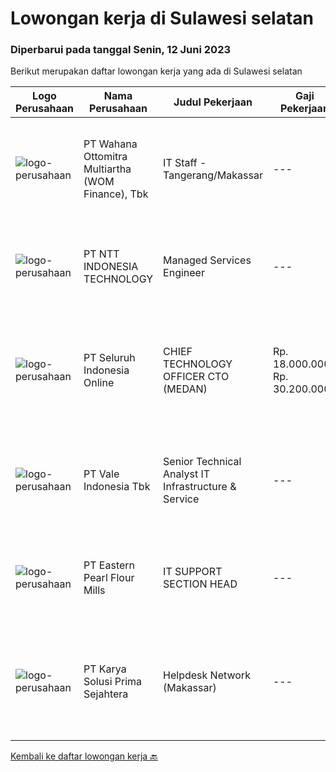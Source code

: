 
  # Lowongan kerja di Sulawesi selatan

  ### Diperbarui pada tanggal Senin, 12 Juni 2023

  Berikut merupakan daftar lowongan kerja yang ada di Sulawesi selatan

  |Logo Perusahaan | Nama Perusahaan | Judul Pekerjaan | Gaji Pekerjaan | Lokasi | Deskripsi | Tanggal diunggah | Pranala |
  | -------------- | --------------- | --------------- | --------- | --------- | -------------- | ------- | ----------- |
  |![logo-perusahaan](https://image-service-cdn.seek.com.au/0cd0ed723dba304d73bfec64ce263da9360da79b/ee4dce1061f3f616224767ad58cb2fc751b8d2dc)|PT Wahana Ottomitra Multiartha (WOM Finance), Tbk|IT Staff - Tangerang/Makassar|---|Makassar|Job Description: Troubleshoot all IT system and network problems Monitoring and maintaining computer systems and networks Installing and configuring...|Senin, 05 Juni 2023|https://www.jobstreet.co.id/id/job/it-staff-tangerang-makassar-4359519?token=0~62d21a97-58c1-424a-9d53-4735386b7ed2&sectionRank=1&jobId=jobstreet-id-job-4359519|
|![logo-perusahaan](https://image-service-cdn.seek.com.au/f525f049cf8ce97a388001196b7113e11512c773/ee4dce1061f3f616224767ad58cb2fc751b8d2dc)|PT NTT INDONESIA TECHNOLOGY|Managed Services Engineer|---|Makassar|Job Requirements: Bachelor's degree in computer science or software engineering Relevant certifications : CCNA/CCNP, VCP, Microsoft 365 | Certified:...|Kamis, 08 Juni 2023|https://www.jobstreet.co.id/id/job/managed-services-engineer-4364748?token=0~62d21a97-58c1-424a-9d53-4735386b7ed2&sectionRank=2&jobId=jobstreet-id-job-4364748|
|![logo-perusahaan](https://image-service-cdn.seek.com.au/c768f0670f8f8212da7de609b6af9d0b2e5134cc/ee4dce1061f3f616224767ad58cb2fc751b8d2dc)|PT Seluruh Indonesia Online|CHIEF TECHNOLOGY OFFICER CTO (MEDAN)|Rp. 18.000.000-Rp. 30.200.000|Aceh|Memiliki pengalaman leadership sebagai Manager sebelumnya.Back End Engineer1. Memiliki pengalaman dalam membangun RESTful APIs2. Menguasai bahasa...|Senin, 29 Mei 2023|https://www.jobstreet.co.id/id/job/chief-technology-officer-cto-medan-4350731?token=0~62d21a97-58c1-424a-9d53-4735386b7ed2&sectionRank=3&jobId=jobstreet-id-job-4350731|
|![logo-perusahaan](https://image-service-cdn.seek.com.au/60103aff7c17273f34198bccd31b0720f3e37570/ee4dce1061f3f616224767ad58cb2fc751b8d2dc)|PT Vale Indonesia Tbk|Senior Technical Analyst IT Infrastructure & Service|---|Sulawesi Selatan|The role is required to provide a comprehensive technical analysis to plan(strategy), design, transition, operation, and continual improvement in IT...|Rabu, 24 Mei 2023|https://www.jobstreet.co.id/id/job/senior-technical-analyst-it-infrastructure-service-4346739?token=0~62d21a97-58c1-424a-9d53-4735386b7ed2&sectionRank=4&jobId=jobstreet-id-job-4346739|
|![logo-perusahaan](https://image-service-cdn.seek.com.au/e6d4ea3339cd2bc8d94ccf41c9e8a6546b14733e/ee4dce1061f3f616224767ad58cb2fc751b8d2dc)|PT Eastern Pearl Flour Mills|IT SUPPORT SECTION HEAD|---|Makassar|Requirements: Bachelor degree from Computer Science/ Engineering/ Information Systems Proficiency &amp; fluent in English (written &amp; spoken) Main...|Selasa, 23 Mei 2023|https://www.jobstreet.co.id/id/job/it-support-section-head-4344620?token=0~62d21a97-58c1-424a-9d53-4735386b7ed2&sectionRank=5&jobId=jobstreet-id-job-4344620|
|![logo-perusahaan](https://image-service-cdn.seek.com.au/bb0f2c313297f2db3d497466b95d7da85644edc0/ee4dce1061f3f616224767ad58cb2fc751b8d2dc)|PT Karya Solusi Prima Sejahtera|Helpdesk Network (Makassar)|---|Makassar|KUALIFIKASIPendidikan diutamakan D3/S1 jurusan Teknik Telekomunikasi dan Teknik InformatikaKompetensi Non-teknis: Mampu berkomunikasi dengan baik dan...|Rabu, 24 Mei 2023|https://www.jobstreet.co.id/id/job/helpdesk-network-makassar-4346269?token=0~62d21a97-58c1-424a-9d53-4735386b7ed2&sectionRank=6&jobId=jobstreet-id-job-4346269|


  [Kembali ke daftar lowongan kerja 🔙](../README.md#daftar-lowongan-kerja)
  